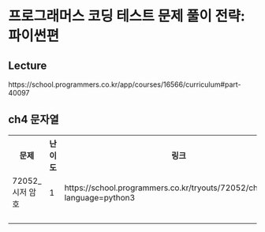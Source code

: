 <h1>프로그래머스 코딩 테스트 문제 풀이 전략: 파이썬편</h1>

<h2>Lecture</h2>
https://school.programmers.co.kr/app/courses/16566/curriculum#part-40097<br>

<h2>ch4 문자열</h2>
<table>
    <tr>
        <th>문제</th>
        <th>난이도</th>
        <th>링크</th>
        <th>복습</th>
    </tr>
    <tr>
        <td>72052_시저 암호</td>
        <td>1</td>
        <td>https://school.programmers.co.kr/tryouts/72052/challenges?language=python3</td>
        <td></td>
    </tr>
    <tr>
        <td></td>
        <td></td>
        <td></td>
        <td></td>
    </tr>
    <tr>
        <td></td>
        <td></td>
        <td></td>
        <td></td>
    </tr>
    <tr>
        <td></td>
        <td></td>
        <td></td>
        <td></td>
    </tr>
    <tr>
        <td></td>
        <td></td>
        <td></td>
        <td></td>
    </tr>
</table>